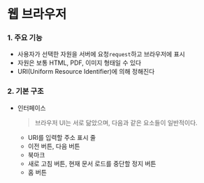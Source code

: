 # 웹 브라우저

### 1. 주요 기능

- 사용자가 선택한 자원을 서버에 요청`request`하고 브라우저에 표시
- 자원은 보통 HTML, PDF, 이미지 형태일 수 있다
- URI(Uniform Resource Identifier)에 의해 정해진다



### 2. 기본 구조

- 인터페이스

  > 브라우저 UI는 서로 닮았으며, 다음과 같은 요소들이 일반적이다.

  - URI를 입력할 주소 표시 줄
  - 이전 버튼, 다음 버튼
  - 북마크
  - 새로 고침 버튼, 현재 문서 로드를 중단할 정지 버튼
  - 홈 버튼